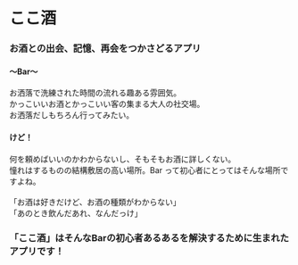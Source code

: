# ここ酒 

### お酒との出会、記憶、再会をつかさどるアプリ<br />

#### 〜Bar〜<br />
お洒落で洗練された時間の流れる趣ある雰囲気。<br />
かっこいいお酒とかっこいい客の集まる大人の社交場。<br />
お洒落だしもちろん行ってみたい。<br />

#### けど！
何を頼めばいいのかわからないし、そもそもお酒に詳しくない。<br />
憧れはするものの結構敷居の高い場所。Bar って初心者にとってはそんな場所ですよね。<br />
<br />
「お酒は好きだけど、お酒の種類がわからない」<br />
「あのとき飲んだあれ、なんだっけ」<br />

### 「ここ酒」はそんなBarの初心者あるあるを解決するために生まれたアプリです！







